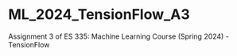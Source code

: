 # ML_2024_TensionFlow_A3
Assignment 3 of ES 335: Machine Learning Course (Spring 2024) - TensionFlow

